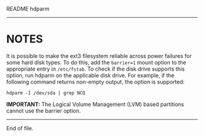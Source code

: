 README hdparm

---


NOTES
=====

It is possible to make the ext3 filesystem reliable across power failures for
some hard disk types.  To do this, add the `barrier=1` mount option to the
appropriate entry in `/etc/fstab`.  To check if the disk drive supports this
option, run hdparm on the applicable disk drive.  For example, if the following
command returns non-empty output, the option is supported:

    hdparm -I /dev/sda | grep NCQ

**IMPORTANT:**
The Logical Volume Management (LVM) based partitions cannot use the barrier
option.


---

End of file.
